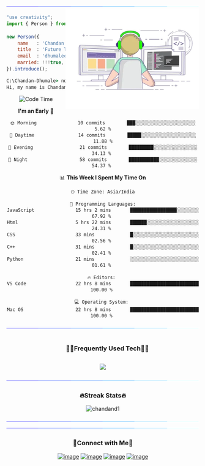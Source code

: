 <img src="/assets/images/horizontal-divider-gradient.gif">

<picture> 
<a href="https://media.giphy.com/media/SWoSkN6DxTszqIKEqv/giphy.gif" alt="Developer">
<img src="/assets//images/developer.webp" align="right" width="350">
</a>
</picture>

```js
"use creativity";
import { Person } from 'India';

new Person({
    name   : 'Chandan Dhumale',
    title  : 'Future Tech Leader',
    email  : 'dhumalechandan10@gmail.com',
    married: !!!true,
}).introduce();
```

```cmd
C:\Chandan-Dhumale> node index.js
Hi, my name is Chandan Dhumale, I'm a Computer Engineer from India.
```
<div align="center">

![Code Time](http://img.shields.io/badge/Code%20Time-1%2C637%20hrs%2030%20mins-blue)

<!--START_SECTION:waka-->
**I'm an Early 🐤** 

```text
🌞 Morning               10 commits        ███░░░░░░░░░░░░░░░░░░░░░░   5.62 %
🌆 Daytime                14 commits        █████░░░░░░░░░░░░░░░░░░░░   11.88 %
🌃 Evening                 21 commits        █████████░░░░░░░░░░░░░░░░   34.13 % 
🌙 Night                   58 commits        ███████████░░░░░░░░░░░░░░   54.37 % 

```

📊 **This Week I Spent My Time On** 

```text
🕑︎ Time Zone: Asia/India

💬 Programming Languages:
JavaScript               15 hrs 2 mins       █████████████████░░░░░░░░   67.92 % 
Html                     5 hrs 22 mins       ██████░░░░░░░░░░░░░░░░░░░   24.31 % 
CSS                      33 mins             █░░░░░░░░░░░░░░░░░░░░░░░░   02.56 % 
C++                      31 mins             █░░░░░░░░░░░░░░░░░░░░░░░░   02.41 % 
Python                   21 mins             ░░░░░░░░░░░░░░░░░░░░░░░░░   01.61 % 

🔥 Editors: 
VS Code                  22 hrs 8 mins       █████████████████████████   100.00 % 

💻 Operating System: 
Mac OS                   22 hrs 8 mins       █████████████████████████   100.00 % 
```
</div>

<img src="/assets/images/horizontal-divider-gradient.gif">

<!--h1 without bottom border-->
<div id="user-content-toc">
  <ul align="center">
    <summary><h3 style="display: inline-block">🧑‍💻Frequently Used Tech🧑‍💻</h3></summary>
  </ul>
</div>

<!--tech stack icons-->
<p align="center">
<a href="https://skillicons.dev">
<img src="https://skillicons.dev/icons?i=js,html,css,c,python,discord,firebase,github,kali,mysql,cpp,git,vscode,figma,notion,ps,webflow,linkedin&perline=6" />
</a>
</p>

<img src="/assets/images/horizontal-divider-gradient.gif">

<h3 align="center">🔥Streak Stats🔥</h3>

<!-- custom streak stats: https://git.io/streak-stats -->
<p align="center"><img src="https://github-readme-streak-stats.herokuapp.com/?user=chandand1&" alt="chandand1" /></p>

<!--x axis divider-->
<img src="/assets/images/horizontal-divider-gradient.gif">
<img src="/assets/images/horizontal-divider-gradient.gif">

<!-- Connect with me -->
<h3 align="center">🤝Connect with Me🤝</h3>
<div align="center">

[![image](https://img.shields.io/badge/LinkedIn-0077B5?style=for-the-badge&logo=linkedin&logoColor=white)](https://bitlie.deri.my.id/linkedin)
[![image](https://img.shields.io/badge/Instagram-E4405F?style=for-the-badge&logo=instagram&logoColor=white)](https://bitlie.deri.my.id/instagram)
[![image](https://img.shields.io/badge/Dribble-EA4C89?style=for-the-badge&logo=dribbble&logoColor=white)](https://bitlie.deri.my.id/dribbble)
[![image](https://img.shields.io/badge/UIverse-04A4FB?style=for-the-badge&logo=brave&logoColor=white)](https://bitlie.deri.my.id/uiverse)
  
</div>


